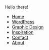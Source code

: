 Hello there!
<nav>
			    <ul>
			        <li><a href="#">Home</a></li>
			        <li><a href="#">WordPress</a></li>
			        <li><a href="#">Graphic Design</a></li>
			        <li><a href="#">Inspiration</a></li>
			        <li><a href="#">Contact</a></li>
			        <li><a href="#">About</a></li>
			    </ul>
			</nav>
